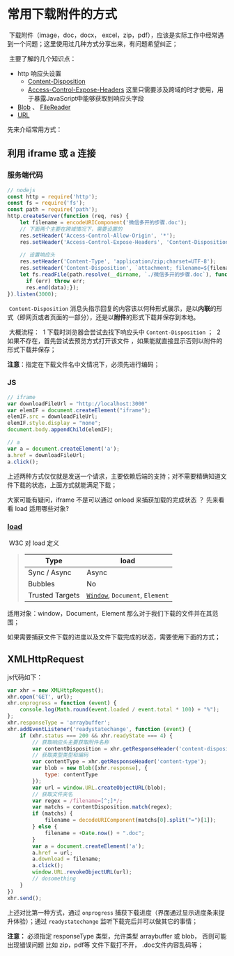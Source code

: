 # 常用下载附件的方式

​	下载附件（image，doc，docx， excel，zip，pdf），应该是实际工作中经常遇到一个问题；这里使用过几种方式分享出来，有问题希望纠正；

​	主要了解的几个知识点：

- http 响应头设置
  - [Content-Disposition](https://developer.mozilla.org/zh-CN/docs/Web/HTTP/Headers/Content-Disposition) 
  - [Access-Control-Expose-Headers](https://developer.mozilla.org/zh-CN/docs/Web/HTTP/Headers/Access-Control-Expose-Headers)  这里只需要涉及跨域的时才使用，用于暴露JavaScript中能够获取到响应头字段
- [Blob](https://developer.mozilla.org/zh-CN/docs/Web/API/Blob)  、 [FileReader](https://developer.mozilla.org/zh-CN/docs/Web/API/FileReader)
- [URL](https://developer.mozilla.org/zh-CN/docs/Web/API/Window/URL)

先来介绍常用方式：

## 利用  iframe 或  a  连接

### 服务端代码

```javascript
// nodejs
const http = require('http');
const fs = require('fs');
const path = require('path');
http.createServer(function (req, res) { 
    let filename = encodeURIComponent('微信多开的步骤.doc');
    // 下面两个主要在跨域情况下，需要设置的
	res.setHeader('Access-Control-Allow-Origin', '*');
 	res.setHeader('Access-Control-Expose-Headers', 'Content-Disposition');
    
    // 设置响应头
	res.setHeader('Content-Type', 'application/zip;charset=UTF-8');
	res.setHeader('Content-Disposition', `attachment; filename=${filename}`);
	let fs.readFile(path.resolve(__dirname, `./微信多开的步骤.doc`), function (err, data) {
      if (err) throw err;
      res.end(data);});
}).listen(3000);
```

​	`Content-Disposition` 消息头指示回复的内容该以何种形式展示，是以**内联**的形式（即网页或者页面的一部分），还是以**附件**的形式下载并保存到本地。

​	大概流程：
​		1  下载时浏览器会尝试去找下响应头中 `Content-Disposition` ；
​		2   如果不存在，首先尝试去预览方式打开该文件 ，如果能就直接显示否则以附件的形式下载并保存；

​	**注意**：指定在下载文件名中文情况下，必须先进行编码；

### JS

```javascript
// iframe 
var downloadFileUrl = "http://localhost:3000"
var elemIF = document.createElement("iframe");
elemIF.src = downloadFileUrl;
elemIF.style.display = "none";
document.body.appendChild(elemIF);

// a 
var a = document.createElement('a');
a.href = downloadFileUrl;
a.click();
```

上述两种方式仅仅就是发送一个请求，主要依赖后端的支持；对不需要精确知道文件下载的状态，上面方式就能满足下载；

大家可能有疑问，iframe 不是可以通过 onload 来捕获加载的完成状态 ？
先来看看 load 适用哪些对象?

### [load](https://www.w3.org/TR/DOM-Level-3-Events/#event-type-load) 

​	W3C 对 load 定义

> | Type            | **load**                                                     |
> | --------------- | ------------------------------------------------------------ |
> | Sync / Async    | Async                                                        |
> | Bubbles         | No                                                           |
> | Trusted Targets | [`Window`](https://www.w3.org/TR/DOM-Level-3-Events/#window), `Document`, `Element` |

适用对象：window，Document，Element  那么对于我们下载的文件并在其范围；

如果需要捕获文件下载的进度以及文件下载完成的状态，需要使用下面的方式；

## XMLHttpRequest 

js代码如下：

```javascript
var xhr = new XMLHttpRequest();
xhr.open('GET', url);
xhr.onprogress = function (event) {
    console.log(Math.round(event.loaded / event.total * 100) + "%");
};
xhr.responseType = 'arraybuffer';
xhr.addEventListener('readystatechange', function (event) {
    if (xhr.status === 200 && xhr.readyState === 4) {
        // 获取响应头主要获取附件名称
        var contentDisposition = xhr.getResponseHeader('content-disposition');
        // 获取类型类型和编码  
        var contentType = xhr.getResponseHeader('content-type');
        var blob = new Blob([xhr.response], {
            type: contentType
        });
        var url = window.URL.createObjectURL(blob);
        // 获取文件夹名
        var regex = /filename=[^;]*/;
        var matchs = contentDisposition.match(regex);
        if (matchs) {
            filename = decodeURIComponent(matchs[0].split("=")[1]);
        } else {
            filename = +Date.now() + ".doc";
        }
        var a = document.createElement('a');
        a.href = url;
        a.download = filename;
        a.click();
        window.URL.revokeObjectURL(url);
        // dosomething
    }
})
xhr.send();
```

上述对比第一种方式，通过 `onprogress` 捕获下载进度（界面通过显示进度条来提升体验）；通过 `readystatechange` 监听下载完后并可以做其它的事情；

**注意：** 必须指定 responseType 类型，允许类型 arraybuffer 或 blob， 否则可能出现错误问题  比如 zip，pdf等 文件下载打不开， .doc文件内容乱码等；



